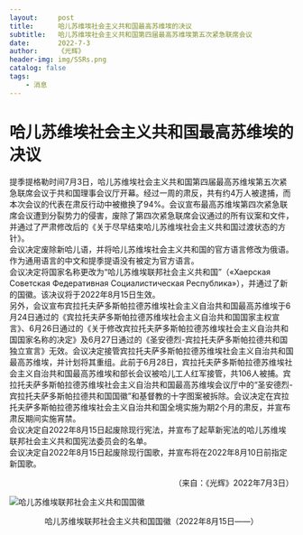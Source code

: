 ```yaml
---
layout:     post
title:      哈儿苏维埃社会主义共和国最高苏维埃的决议
subtitle:   哈儿苏维埃社会主义共和国第四届最高苏维埃第五次紧急联席会议
date:       2022-7-3
author:     《光辉》
header-img: img/SSRs.png
catalog: false
tags:
    - 消息
---
```


# 哈儿苏维埃社会主义共和国最高苏维埃的决议 
提季提格勒时间7月3日，哈儿苏维埃社会主义共和国第四届最高苏维埃第五次紧急联席会议于共和国理事会议厅开幕。经过一周的肃反，共有约4万人被逮捕，而本次会议的代表在肃反行动中被撤换了94%。会议宣布最高苏维埃第四次紧急联席会议遭到分裂势力的侵害，废除了第四次紧急联席会议通过的所有议案和文件，并通过了严肃修改后的《关于尽早结束哈儿苏维埃社会主义共和国过渡状态的方针》。  
会议决定废除新哈儿语，并将哈儿苏维埃社会主义共和国的官方语言修改为俄语。作为通用语言的中文和提季提语没有被定为官方语言。  
会议决定将国家名称更改为“哈儿苏维埃联邦社会主义共和国”（«Хаерская Советская Федеративная Социалистическая Республика»），并通过了新的国徽。该决议将于2022年8月15日生效。  
另外，会议宣布宾拉托夫萨多斯帕拉德苏维埃社会主义自治共和国最高苏维埃于6月24日通过的《宾拉托夫萨多斯帕拉德苏维埃社会主义自治共和国国家主权宣言》、6月26日通过的《关于修改宾拉托夫萨多斯帕拉德苏维埃社会主义自治共和国国家名称的决定》及6月27日通过的《圣安德烈-宾拉托夫萨多斯帕拉德共和国独立宣言》无效。会议决定接管宾拉托夫萨多斯帕拉德苏维埃社会主义自治共和国最高苏维埃，并计划将其重组。此前于6月28日，宾拉托夫萨多斯帕拉德苏维埃社会主义自治共和国最高苏维埃和部长会议被哈儿工人红军接管，共106人被捕。宾拉托夫萨多斯帕拉德苏维埃社会主义自治共和国最高苏维埃会议厅中的“圣安德烈-宾拉托夫萨多斯帕拉德共和国国徽”和基督教的十字图案被拆除。会议决定在宾拉托夫萨多斯帕拉德苏维埃社会主义自治共和国全境实施为期2个月的肃反，并宣布肃反期间实施宵禁。  
会议决定自2022年8月15日起废除现行宪法，并宣布了起草新宪法的哈儿苏维埃联邦社会主义共和国宪法委员会的名单。  
会议决定自2022年8月15日起废除现行国歌，并宣布将在2022年8月10日前指定新国歌。  
<div style="text-align: right">（来自：《光辉》2022年7月3日）</div>  
  
![哈儿苏维埃联邦社会主义共和国国徽](https://khayer.cn/files/Haerskaya_SFSR-Emblem-1024.png)  
<div style="text-align: center">哈儿苏维埃联邦社会主义共和国国徽（2022年8月15日——）</div>